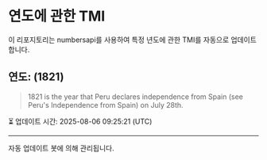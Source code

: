 
# 연도에 관한 TMI

이 리포지토리는 numbersapi를 사용하여 특정 년도에 관한 TMI를 자동으로 업데이트합니다.

## 연도: (1821)
> 1821 is the year that Peru declares independence from Spain (see Peru's Independence from Spain) on July 28th.

⏳ 업데이트 시간: 2025-08-06 09:25:21 (UTC)

---
자동 업데이트 봇에 의해 관리됩니다.
